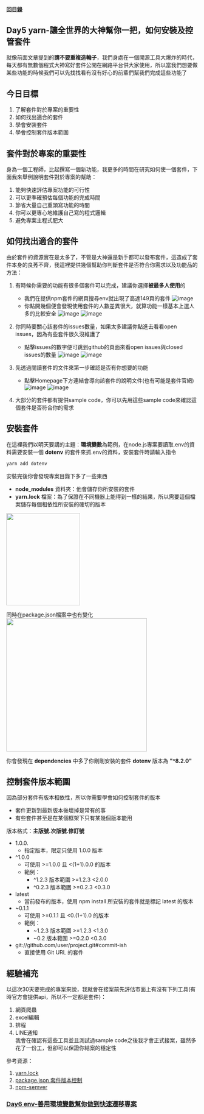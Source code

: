 #### [回目錄](../README.md)
## Day5 yarn-讓全世界的大神幫你一把，如何安裝及控管套件

就像前面文章提到的**請不要重複造輪子**，我們身處在一個開源工具大爆炸的時代，每天都有無數個程式大神寫好套件公開在網路平台供大家使用，所以當我們想要做某些功能的時候我們可以先找找看有沒有好心的前輩們幫我們完成這些功能了

今日目標
----
1. 了解套件對於專案的重要性
2. 如何找出適合的套件
3. 學會安裝套件
4. 學會控制套件版本範圍

套件對於專案的重要性
----
身為一個工程師，比起撰寫一個新功能，我更多的時間在研究如何使一個套件，下面我來舉例說明套件對於專案的幫助：
1. 能夠快速評估專案功能的可行性
2. 可以更準確預估每個功能的完成時間
3. 節省大量自己重頭寫功能的時間
4. 你可以更專心地維護自己寫的程式邏輯
5. 避免專案主程式肥大

如何找出適合的套件
----
由於套件的資源實在是太多了，不管是大神還是新手都可以發布套件，這造成了套件本身的良莠不齊，我這裡提供幾個幫助你判斷套件是否符合你需求以及功能品的方法：
1. 有時候你需要的功能有很多個套件可以完成，建議你選擇**被最多人使用**的
    * 我們在提供npm套件的網頁搜尋env就出現了高達149頁的套件
        ![image](./article_img/npmsearch.PNG)
    * 你點開幾個便會發現使用套件的人數差異很大，就算功能一樣基本上選人多的比較安全
        ![image](./article_img/npmuse1.PNG)
        ![image](./article_img/npmuse2.PNG)

2. 你同時要關心該套件的issues數量，如果太多建議你點進去看看open issues，因為有些套件很久沒維護了
    * 點擊issues的數字便可跳到github的頁面來看open issues與closed issues的數量
        ![image](./article_img/npmissue1.PNG)
        ![image](./article_img/npmissue2.PNG)
3. 先透過閱讀套件的文件來第一步確認是否有你想要的功能
    * 點擊Homepage下方連結會導向該套件的說明文件(也有可能是套件官網)
        ![image](./article_img/npmreadme1.PNG)
        ![image](./article_img/npmreadme2.PNG)
4. 大部分的套件都有提供sample code，你可以先用這些sample code來確認這個套件是否符合你的需求


安裝套件
----
在這裡我們以明天要講的主題：**環境變數**為範例，在node.js專案要讀取.env的資料需要安裝一個 **dotenv** 的套件來抓.env的資料，安裝套件時請輸入指令
```sh
yarn add dotenv
```
安裝完後你會發現專案目錄下多了一些東西
* **node_modules** 資料夾：他會儲存你所安裝的套件
* **yarn.lock** 檔案：為了保證在不同機器上能得到一樣的結果，所以需要這個檔案儲存每個相依性所安裝的確切的版本  
<img src="./article_img/folder.png" width="194" height="242"/>  

同時在package.json檔案中也有變化  
<img src="./article_img/packagejson.png" width="370" height="350"/>  

你會發現在 **dependencies** 中多了你剛剛安裝的套件 **dotenv** 版本為 **"^8.2.0"**

控制套件版本範圍
----
因為部分套件有版本相依性，所以你需要學會如何控制套件的版本
* 套件更新到最新版本後壞掉是常有的事
* 有些套件甚至是在某個框架下只有某幾個版本能用

版本格式：**主版號.次版號.修訂號**
* 1.0.0.
    * 指定版本，限定只使用 1.0.0 版本
* ^1.0.0
    * 可使用 >=1.0.0 且 <(1+1).0.0 的版本
    * 範例：
        * ^1.2.3 版本範圍 >=1.2.3 <2.0.0
        * ^0.2.3 版本範圍 >=0.2.3 <0.3.0
* latest
    * 當前發布的版本，使用 npm install 所安裝的套件就是標記 latest 的版本    
* ~0.1.1
    * 可使用 >=0.1.1 且 <0.(1+1).0 的版本
    * 範例：
        * ~1.2.3  版本範圍  >=1.2.3 <1.3.0
        * ~0.2  版本範圍  >=0.2.0 <0.3.0
* git://github.com/user/project.git#commit-ish
    * 直接使用 Git URL 的套件

經驗補充
----
以這次30天要完成的專案來說，我就會在接案前先評估市面上有沒有下列工具(有時官方會提供api，所以不一定都是套件)：
1. 網頁爬蟲
2. excel編輯
3. 排程
4. LINE通知  
我會在確認有這些工具並且測試過sample code之後我才會正式接案，雖然多花了一份工，但卻可以保證你結案的穩定性

參考資源：
1. [yarn.lock](https://classic.yarnpkg.com/zh-Hant/docs/yarn-lock/)
2. [package.json 套件版本控制](https://blog.poychang.net/package-json-version/)
3. [npm-semver](https://docs.npmjs.com/misc/semver)
### [Day6 env-善用環境變數幫你做到快速遷移專案](/day6/README.md)